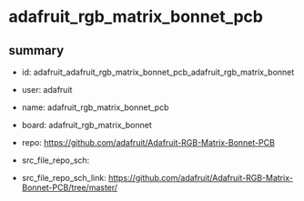 # adafruit_rgb_matrix_bonnet_pcb
 
## summary 
* id: adafruit_adafruit_rgb_matrix_bonnet_pcb_adafruit_rgb_matrix_bonnet
* user: adafruit
* name: adafruit_rgb_matrix_bonnet_pcb
* board: adafruit_rgb_matrix_bonnet
* repo: https://github.com/adafruit/Adafruit-RGB-Matrix-Bonnet-PCB



* src_file_repo_sch: 
* src_file_repo_sch_link: https://github.com/adafruit/Adafruit-RGB-Matrix-Bonnet-PCB/tree/master/




